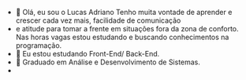 - 👋 Olá, eu sou o Lucas Adriano Tenho muita vontade de aprender e crescer cada vez mais, facilidade de comunicação
-  e atitude para tomar a frente em situações fora da zona de conforto. Nas horas vagas estou estudando e buscando conhecimentos na programação.
- 👀 Eu estou estudando Front-End/ Back-End.
- 🌱 Graduado em Análise e Desenvolvimento de Sistemas.
-


<!---
LucasAP10/LucasAP10 is a ✨ special ✨ repository because its `README.md` (this file) appears on your GitHub profile.
You can click the Preview link to take a look at your changes.
--->
